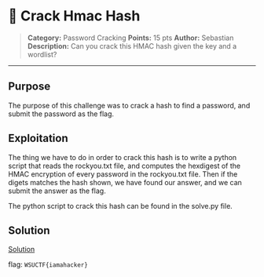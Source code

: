 # 🏴 Crack Hmac Hash

> **Category:** Password Cracking
> **Points:** 15 pts
> **Author:** Sebastian
> **Description:** Can you crack this HMAC hash given the key and a wordlist?

---

## Purpose

The purpose of this challenge was to crack a hash to find a password, and submit the password as the flag.

## Exploitation

The thing we have to do in order to crack this hash is to write a python script that reads the rockyou.txt file, and computes the hexdigest of the HMAC encryption of every password in the rockyou.txt file. Then if the digets matches the hash shown, we have found our answer, and we can submit the answer as the flag.

The python script to crack this hash can be found in the solve.py file.


## Solution

[Solution](./Solution.png)

flag: ```WSUCTF{iamahacker}```